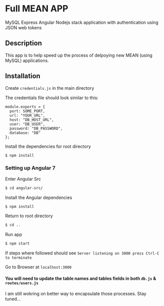 # Full MEAN APP

MySQL Express Angular Nodejs stack application with authentication using JSON web tokens

## Description 
This app is to help speed up the process of delpoying new MEAN (using MySQL) applications.


## Installation

Create `credentials.js` in the main directory

The credentials file should look similar to this:

```
module.exports = {
  port: SOME_PORT,
  url: "YOUR_URL",
  host: "DB_HOST_URL",
  user: "DB_USER",
  password: "DB_PASSWORD",
  database: "DB"
};
```

Install the dependencies for root directory

```sh
$ npm install
```

### Setting up Angular 7

Enter Angular Src
```sh
$ cd angular-src/
```

Install the Angular dependencies

```sh
$ npm install
```
Return to root directory

```sh
$ cd ..
```

Run app

```sh
$ npm start
```

If steps where followed should see `Server listening on 3000 press Ctrl-C to terminate`


Go to Browser at `localhost:3000`

#### You will need to update the table names and tables fields in both `db.js` & `routes/users.js`
I am still wokring on better way to encapsulate those processes. Stay tuned...
